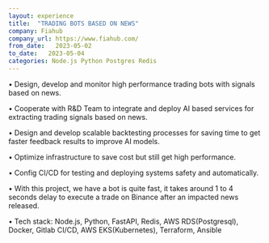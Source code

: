 ```yaml
---
layout: experience
title:  "TRADING BOTS BASED ON NEWS"
company: Fiahub
company_url: https://www.fiahub.com/
from_date:   2023-05-02
to_date:   2023-05-04
categories: Node.js Python Postgres Redis
---
```


• Design, develop and monitor high performance trading bots with signals based on news.

• Cooperate with R&D Team to integrate and deploy AI based services for extracting trading signals based on news.

• Design and develop scalable backtesting processes for saving time to get faster feedback results to improve AI models.

• Optimize infrastructure to save cost but still get high performance.

• Config CI/CD for testing and deploying systems safety and automatically.

• With this project, we have a bot is quite fast, it takes around 1 to 4 seconds delay to execute a trade on Binance after an impacted news released.

• Tech stack: Node.js, Python, FastAPI, Redis, AWS RDS(Postgresql), Docker, Gitlab CI/CD, AWS EKS(Kubernetes), Terraform, Ansible